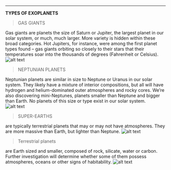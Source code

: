 
---
**TYPES OF EXOPLANETS**

>GAS GIANTS

Gas giants are planets the size of Saturn or Jupiter, the largest planet in our solar system, or much, much larger.
More variety is hidden within these broad categories. Hot Jupiters, for instance, were among the first planet types found – gas giants orbiting so closely to their stars that their temperatures soar into the thousands of degrees (Fahrenheit or Celsius).
![alt text](https://exoplanets.nasa.gov/internal_resources/1801/)

>NEPTUNIAN PLANETS

Neptunian planets are similar in size to Neptune or Uranus in our solar system. They likely have a mixture of interior compositions, but all will have hydrogen and helium-dominated outer atmospheres and rocky cores. We’re also discovering mini-Neptunes, planets smaller than Neptune and bigger than Earth. No planets of this size or type exist in our solar system.
![alt text](https://www.spaceanswers.com/wp-content/uploads/2016/12/Hubble-Discovers-a-Blue-Planet-HD-189733b.jpg)

>SUPER-EARTHS

 are typically terrestrial planets that may or may not have atmospheres. They are more massive than Earth, but lighter than Neptune.
![alt text](https://th-thumbnailer.cdn-si-edu.com/aU5mwRrUsvluSTRsuEAkDZ6PKLs=/fit-in/1600x0/https://tf-cmsv2-smithsonianmag-media.s3.amazonaws.com/filer/58/48/5848bc8a-8564-443b-9722-da85823d25e5/kepler62f_nasa.jpg)

>Terrestrial planets 

are Earth sized and smaller, composed of rock, silicate, water or carbon. Further investigation will determine whether some of them possess atmospheres, oceans or other signs of habitability.
![alt text](https://storiesbywilliams.files.wordpress.com/2013/11/exoplanets2.jpg)
